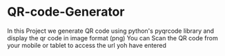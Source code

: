 # QR-code-Generator
In this Project we generate QR code using python's pyqrcode library and display the qr code in image format (png)
You can Scan the QR code from your mobile or tablet to access the url yoh have entered
